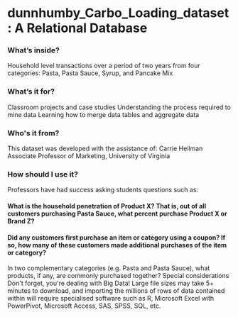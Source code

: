 # dunnhumby_Carbo_Loading_dataset: A Relational Database
### What’s inside?
Household level transactions over a period of two years from four categories: Pasta, Pasta Sauce, Syrup, and Pancake Mix
### What’s it for?
Classroom projects and case studies
Understanding the process required to mine data
Learning how to merge data tables and aggregate data
### Who's it from?
This dataset was developed with the assistance of:
Carrie Heilman   
Associate Professor of Marketing,
University of Virginia

### How should I use it?
Professors have had success asking students questions such as:

#### What is the household penetration of Product X? That is, out of all customers purchasing Pasta Sauce, what percent purchase Product X or Brand Z?
#### Did any customers first purchase an item or category using a coupon? If so, how many of these customers made additional purchases of the item or category?
In two complementary categories (e.g. Pasta and Pasta Sauce), what products, if any, are commonly purchased together?
Special considerations
Don't forget, you're dealing with Big Data! Large file sizes may take 5+ minutes to download, and importing the millions of rows of data contained within will require specialised software such as R, Microsoft Excel with PowerPivot, Microsoft Access, SAS, SPSS, SQL, etc.
